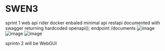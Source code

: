 # SWEN3
sprint 1 web api rider  docker enbaled minimal api 
restapi documented with swagger returning hardcoded openapi(); endpoint /documents
![image](https://github.com/user-attachments/assets/143be42a-6bf8-477e-b3b2-1ce23597610a)
![image](https://github.com/user-attachments/assets/955756bf-b44b-4f25-89ff-e528c592d14f)
![image](https://github.com/user-attachments/assets/b3028569-5c2c-4711-829d-10dd1ad61274)

sprintn 2 will be WebGUI
